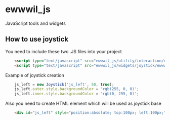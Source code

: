 # ewwwil_js
JavaScript tools and widgets

## How to use joystick

You need to include these two .JS files into your project
```html
    <script type="text/javascript" src="ewwwil_js/utility/interaction/ewwwil_interaction_handler.js"></script>
    <script type="text/javascript" src="ewwwil_js/widgets/joystick/ewwwil_joystick.js"></script>
```

Example of joystick creation
```javascript
    js_left = new Joystick('js_left', 50, true);
    js_left.outer.style.backgroundColor = 'rgb(255, 0, 0)';
    js_left.inner.style.backgroundColor = 'rgb(0, 255, 0)';
```

Also you need to create HTML element which will be used as joystick base
```html
    <div id="js_left" style="position:absolute; top:100px; left:100px;"></div>
```
